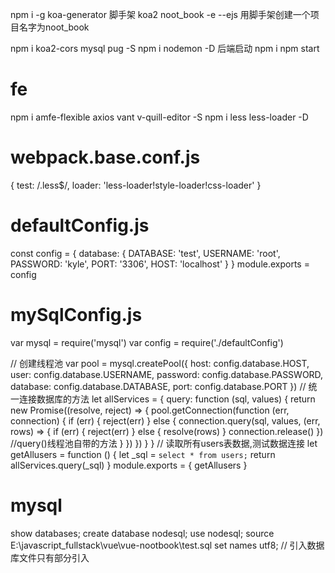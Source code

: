 npm i -g koa-generator 脚手架
koa2 noot_book -e --ejs 用脚手架创建一个项目名字为noot_book

npm i koa2-cors mysql pug -S
npm i nodemon -D
后端启动
npm i
npm start
# fe
npm i amfe-flexible axios vant v-quill-editor -S
npm i less less-loader -D

# webpack.base.conf.js
{
  test: /\.less$/,
  loader: 'less-loader!style-loader!css-loader'
}
# defaultConfig.js
const config = {
  database: {
    DATABASE: 'test',
    USERNAME: 'root',
    PASSWORD: 'kyle',
    PORT: '3306',
    HOST: 'localhost'
  }
}
module.exports = config
# mySqlConfig.js
var mysql = require('mysql')
var config = require('./defaultConfig')

// 创建线程池
var pool = mysql.createPool({
  host: config.database.HOST,
  user: config.database.USERNAME,
  password: config.database.PASSWORD,
  database: config.database.DATABASE,
  port: config.database.PORT
})
// 统一连接数据库的方法
let allServices = {
  query: function (sql, values) {
    return new Promise((resolve, reject) => {
      pool.getConnection(function (err, connection) {
        if (err) {
          reject(err)
        } else {
          connection.query(sql, values, (err, rows) => {
            if (err) {
              reject(err)
            } else {
              resolve(rows)
            }
            connection.release()
          }) //query()线程池自带的方法
        }
      })
    })
  }
}
// 读取所有users表数据,测试数据连接
let getAllusers = function () {
  let _sql = `select * from users;`
  return allServices.query(_sql)
}
module.exports = {
  getAllusers
}

# mysql
show databases;
create database nodesql;
use nodesql; 
source E:\javascript_fullstack\vue\vue-nootbook\test.sql
set names utf8; // 引入数据库文件只有部分引入